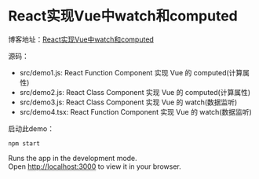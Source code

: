 # React实现Vue中watch和computed 

博客地址：[React实现Vue中watch和computed](https://x-x.netlify.app/2022/01/08/%E7%BC%96%E7%A8%8B/react/react%E5%AE%9E%E7%8E%B0vue%E4%B8%ADwatch%E5%92%8Ccomputed/#%E8%AE%A1%E7%AE%97%E5%B1%9E%E6%80%A7computed%E5%92%8C%E6%95%B0%E6%8D%AE%E7%9B%91%E5%90%ACwatch%E4%B8%A4%E8%80%85%E7%9A%84%E5%8C%BA%E5%88%AB)

源码：
- src/demo1.js: React Function Component 实现 Vue 的 computed(计算属性)
- src/demo2.js: React Class Component 实现 Vue 的 computed(计算属性)
- src/demo3.js:  React Class Component 实现 Vue 的 watch(数据监听)
- src/demo4.tsx: React Function Component 实现 Vue 的 watch(数据监听)

启动此demo：

`npm start`

Runs the app in the development mode.\
Open [http://localhost:3000](http://localhost:3000) to view it in your browser.
